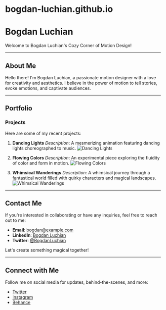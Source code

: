 # bogdan-luchian.github.io
# Bogdan Luchian

Welcome to Bogdan Luchian's Cozy Corner of Motion Design!

---

## About Me

Hello there! I'm Bogdan Luchian, a passionate motion designer with a love for creativity and aesthetics. I believe in the power of motion to tell stories, evoke emotions, and captivate audiences. 

---

## Portfolio

### Projects

Here are some of my recent projects:

1. **Dancing Lights**
   *Description*: A mesmerizing animation featuring dancing lights choreographed to music.
   ![Dancing Lights](https://example.com/dancing-lights.gif)

2. **Flowing Colors**
   *Description*: An experimental piece exploring the fluidity of color and form in motion.
   ![Flowing Colors](https://example.com/flowing-colors.gif)

3. **Whimsical Wanderings**
   *Description*: A whimsical journey through a fantastical world filled with quirky characters and magical landscapes.
   ![Whimsical Wanderings](https://example.com/whimsical-wanderings.gif)

---

## Contact Me

If you're interested in collaborating or have any inquiries, feel free to reach out to me:

- **Email**: [bogdan@example.com](mailto:bogdan@example.com)
- **LinkedIn**: [Bogdan Luchian](https://www.linkedin.com/in/bogdan-luchian)
- **Twitter**: [@BogdanLuchian](https://twitter.com/BogdanLuchian)

Let's create something magical together!

---

## Connect with Me

Follow me on social media for updates, behind-the-scenes, and more:

- [Twitter](https://twitter.com/BogdanLuchian)
- [Instagram](https://www.instagram.com/bogdanluchian/)
- [Behance](https://www.behance.net/bogdanluchian)
